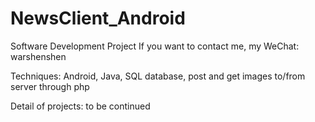 # NewsClient_Android
Software Development Project
If you want to contact me, my WeChat: warshenshen

Techniques:
Android, Java, SQL database, post and get images to/from server through php

Detail of projects: to be continued


